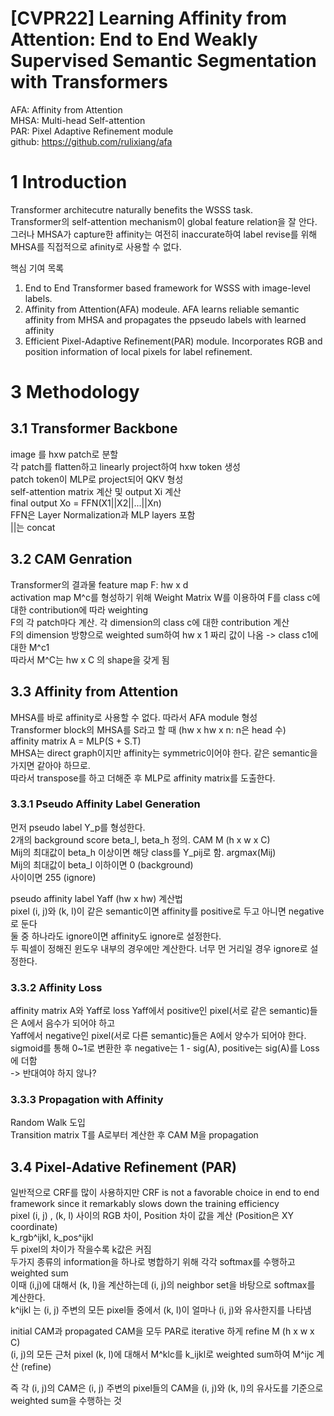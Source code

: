 # [CVPR22] Learning Affinity from Attention: End to End Weakly Supervised Semantic Segmentation with Transformers
AFA: Affinity from Attention  
MHSA: Multi-head Self-attention  
PAR: Pixel Adaptive Refinement module  
github: https://github.com/rulixiang/afa

# 1 Introduction
Transformer architecutre naturally benefits the WSSS task.  
Transformer의 self-attention mechanism이 global feature relation을 잘 안다.  
그러나 MHSA가 capture한 affinity는 여전히 inaccurate하여 label revise를 위해 MHSA를 직접적으로 afinity로 사용할 수 없다.  

핵심 기여 목록 
1. End to End Transformer based framework for WSSS with image-level labels. 
2. Affinity from Attention(AFA) modeule. AFA learns reliable semantic affinity from MHSA and propagates the ppseudo labels with learned affinity  
3. Efficient Pixel-Adaptive Refinement(PAR) module. Incorporates RGB and position information of local pixels for label refinement. 

# 3 Methodology  
## 3.1 Transformer Backbone 
image 를 hxw patch로 분할  
각 patch를 flatten하고 linearly project하여 hxw token 생성  
patch token이 MLP로 project되어 QKV 형성  
self-attention matrix 계산 및 output Xi 계산  
final output Xo = FFN(X1||X2||...||Xn)  
FFN은 Layer Normalization과 MLP layers 포함  
||는 concat  
## 3.2 CAM Genration  
Transformer의 결과물 feature map F: hw x d  
activation map M^c를 형성하기 위해 Weight Matrix W를 이용하여 F를 class c에 대한 contribution에 따라 weighting  
F의 각 patch마다 계산. 각 dimension의 class c에 대한 contribution 계산  
F의 dimension 방향으로 weighted sum하여 hw x 1 짜리 값이 나옴 -> class c1에 대한 M^c1  
따라서 M^C는 hw x C 의 shape을 갖게 됨  

## 3.3 Affinity from Attention  
MHSA를 바로 affinity로 사용할 수 없다. 따라서 AFA module 형성  
Transformer block의 MHSA를 S라고 할 때 (hw x hw x n: n은 head 수)  
affinity matrix A = MLP(S + S.T)  
MHSA는 direct graph이지만 affinity는 symmetric이어야 한다. 같은 semantic을 가지면 같아야 하므로.  
따라서 transpose를 하고 더해준 후 MLP로 affinity matrix를 도출한다.  
### 3.3.1 Pseudo Affinity Label Generation 
먼저 pseudo label Y_p를 형성한다.  
2개의 background score beta_l, beta_h 정의. CAM M (h x w x C)  
Mij의 최대값이 beta_h 이상이면 해당 class를 Y_pij로 함. argmax(Mij)    
Mij의 최대값이 beta_l 이하이면 0 (background)  
사이이면 255 (ignore)  

pseudo affinity label Yaff (hw x hw) 계산법  
pixel (i, j)와 (k, l)이 같은 semantic이면 affinity를 positive로 두고 아니면 negative로 둔다  
둘 중 하나라도 ignore이면 affinity도 ignore로 설정한다.  
두 픽셀이 정해진 윈도우 내부의 경우에만 계산한다. 너무 먼 거리일 경우 ignore로 설정한다.  

### 3.3.2 Affinity Loss  
affinity matrix A와 Yaff로 loss
Yaff에서 positive인 pixel(서로 같은 semantic)들은 A에서 음수가 되어야 하고  
Yaff에서 negative인 pixel(서로 다른 semantic)들은 A에서 양수가 되어야 한다.  
sigmoid를 통해 0~1로 변환한 후 negative는 1 - sig(A), positive는 sig(A)를 Loss에 더함  
-> 반대여야 하지 않나?  

### 3.3.3 Propagation with Affinity 
Random Walk 도입  
Transition matrix T를 A로부터 계산한 후 CAM M을 propagation  

## 3.4 Pixel-Adative Refinement (PAR)
일반적으로 CRF를 많이 사용하지만 CRF is not a favorable choice in end to end framework since it remarkably slows down the training efficiency  
pixel (i, j) , (k, l) 사이의 RGB 차이, Position 차이 값을 계산 (Position은 XY coordinate)  
k_rgb^ijkl, k_pos^ijkl  
두 pixel의 차이가 작을수록 k값은 커짐  
두가지 종류의 information을 하나로 병합하기 위해 각각 softmax를 수행하고 weighted sum  
이때 (i,j)에 대해서 (k, l)을 계산하는데 (i, j)의 neighbor set을 바탕으로 softmax를 계산한다.  
k^ijkl 는 (i, j) 주변의 모든 pixel들 중에서 (k, l)이 얼마나 (i, j)와 유사한지를 나타냄  

initial CAM과 propagated CAM을 모두 PAR로 iterative 하게 refine  M (h x w x C)  
(i, j)의 모든 근처 pixel (k, l)에 대해서 M^klc를 k_ijkl로 weighted sum하여 M^ijc 계산 (refine)  

즉 각 (i, j)의 CAM은 (i, j) 주변의 pixel들의 CAM을 (i, j)와 (k, l)의 유사도를 기준으로 weighted sum을 수행하는 것  

